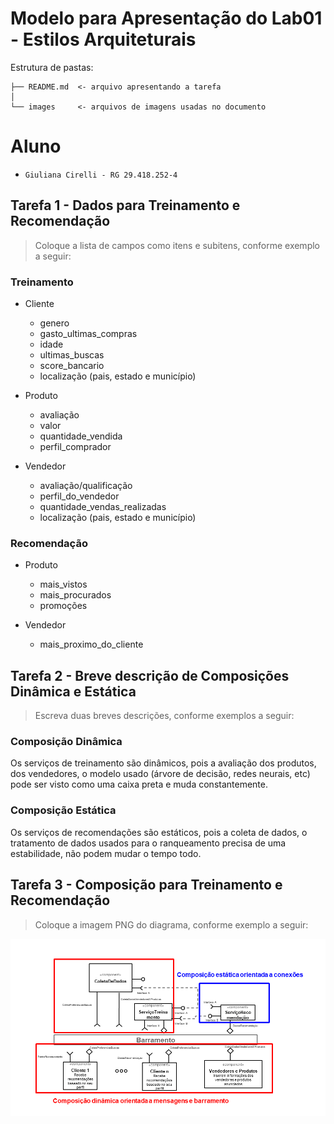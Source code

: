 # Modelo para Apresentação do Lab01 - Estilos Arquiteturais

Estrutura de pastas:

~~~
├── README.md  <- arquivo apresentando a tarefa
│
└── images     <- arquivos de imagens usadas no documento
~~~

# Aluno
* `Giuliana Cirelli - RG 29.418.252-4`

## Tarefa 1 - Dados para Treinamento e Recomendação

> Coloque a lista de campos como itens e subitens, conforme exemplo a seguir:
>
### Treinamento
* Cliente
  * genero
  * gasto_ultimas_compras
  * idade
  * ultimas_buscas
  * score_bancario
  * localização (pais, estado e município)
  
* Produto
  * avaliação
  * valor
  * quantidade_vendida
  * perfil_comprador
  
* Vendedor
  * avaliação/qualificação
  * perfil_do_vendedor
  * quantidade_vendas_realizadas
  * localização (pais, estado e município)
  
### Recomendação 
* Produto
  * mais_vistos
  * mais_procurados
  * promoções
  
* Vendedor
  * mais_proximo_do_cliente

## Tarefa 2 - Breve descrição de Composições Dinâmica e Estática

> Escreva duas breves descrições, conforme exemplos a seguir:
>
### Composição Dinâmica

Os serviços de treinamento são dinâmicos, pois a avaliação dos produtos, dos vendedores, o modelo usado (árvore de decisão, redes neurais, etc) pode ser visto como uma caixa preta e muda constantemente.


### Composição Estática

Os serviços de recomendações são estáticos, pois a coleta de dados, o tratamento de dados usados para o ranqueamento precisa de uma estabilidade, não podem mudar o tempo todo.


## Tarefa 3 - Composição para Treinamento e Recomendação

> Coloque a imagem PNG do diagrama, conforme exemplo a seguir:
>
![Diagrama Eventos](images/Lab02-exec3.png)
